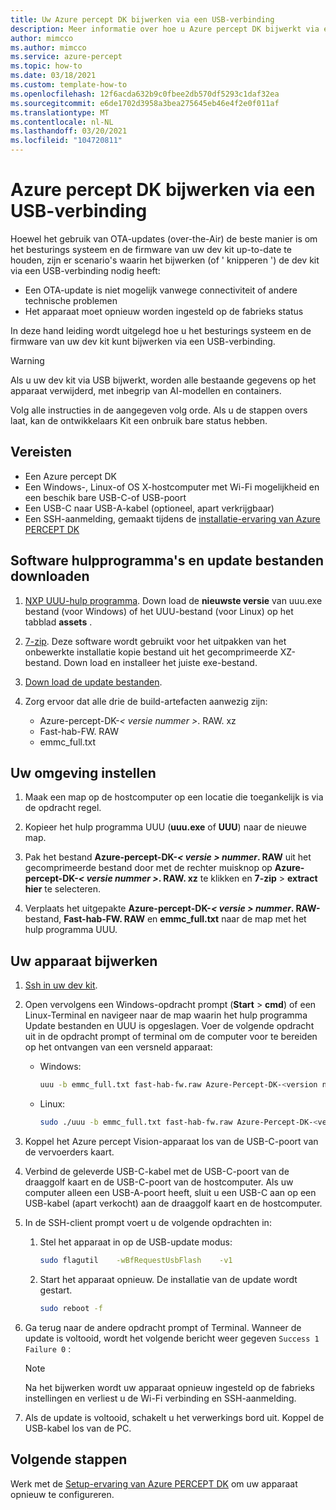 ```yaml
---
title: Uw Azure percept DK bijwerken via een USB-verbinding
description: Meer informatie over hoe u Azure percept DK bijwerkt via een USB-verbinding
author: mimcco
ms.author: mimcco
ms.service: azure-percept
ms.topic: how-to
ms.date: 03/18/2021
ms.custom: template-how-to
ms.openlocfilehash: 12f6acda632b9c0fbee2db570df5293c1daf32ea
ms.sourcegitcommit: e6de1702d3958a3bea275645eb46e4f2e0f011af
ms.translationtype: MT
ms.contentlocale: nl-NL
ms.lasthandoff: 03/20/2021
ms.locfileid: "104720811"
---
```

# <a name="how-to-update-azure-percept-dk-over-a-usb-connection"></a>Azure percept DK bijwerken via een USB-verbinding

Hoewel het gebruik van OTA-updates (over-the-Air) de beste manier is om het besturings systeem en de firmware van uw dev kit up-to-date te houden, zijn er scenario's waarin het bijwerken (of ' knipperen ') de dev kit via een USB-verbinding nodig heeft:

- Een OTA-update is niet mogelijk vanwege connectiviteit of andere technische problemen
- Het apparaat moet opnieuw worden ingesteld op de fabrieks status

In deze hand leiding wordt uitgelegd hoe u het besturings systeem en de firmware van uw dev kit kunt bijwerken via een USB-verbinding.

> [!WARNING]
> Als u uw dev kit via USB bijwerkt, worden alle bestaande gegevens op het apparaat verwijderd, met inbegrip van AI-modellen en containers.
>
> Volg alle instructies in de aangegeven volg orde. Als u de stappen overs laat, kan de ontwikkelaars Kit een onbruik bare status hebben.

## <a name="prerequisites"></a>Vereisten

- Een Azure percept DK
- Een Windows-, Linux-of OS X-hostcomputer met Wi-Fi mogelijkheid en een beschik bare USB-C-of USB-poort
- Een USB-C naar USB-A-kabel (optioneel, apart verkrijgbaar)
- Een SSH-aanmelding, gemaakt tijdens de [installatie-ervaring van Azure PERCEPT DK](./quickstart-percept-dk-set-up.md)

## <a name="download-software-tools-and-update-files"></a>Software hulpprogramma's en update bestanden downloaden

1. [NXP UUU-hulp programma](https://github.com/NXPmicro/mfgtools/releases). Down load de **nieuwste versie** van uuu.exe bestand (voor Windows) of het UUU-bestand (voor Linux) op het tabblad **assets** .

1. [7-zip](https://www.7-zip.org/). Deze software wordt gebruikt voor het uitpakken van het onbewerkte installatie kopie bestand uit het gecomprimeerde XZ-bestand. Down load en installeer het juiste exe-bestand.

1. [Down load de update bestanden](https://go.microsoft.com/fwlink/?linkid=2155734).

1. Zorg ervoor dat alle drie de build-artefacten aanwezig zijn:
    - Azure-percept-DK-*&lt; versie nummer &gt;*. RAW. xz
    - Fast-hab-FW. RAW
    - emmc_full.txt

## <a name="set-up-your-environment"></a>Uw omgeving instellen

1. Maak een map op de hostcomputer op een locatie die toegankelijk is via de opdracht regel.

1. Kopieer het hulp programma UUU (**uuu.exe** of **UUU**) naar de nieuwe map.

1. Pak het bestand **Azure-percept-DK-*&lt; versie &gt; nummer*. RAW** uit het gecomprimeerde bestand door met de rechter muisknop op **Azure-percept-DK-*&lt; versie nummer &gt;*. RAW. xz** te klikken en **7-zip** &gt; **extract hier** te selecteren.

1. Verplaats het uitgepakte **Azure-percept-DK-*&lt; versie &gt; nummer*. RAW-** bestand, **Fast-hab-FW. RAW** en **emmc_full.txt** naar de map met het hulp programma UUU.

## <a name="update-your-device"></a>Uw apparaat bijwerken

1. [Ssh in uw dev kit](./how-to-ssh-into-percept-dk.md).

1. Open vervolgens een Windows-opdracht prompt (**Start**  >  **cmd**) of een Linux-Terminal en navigeer naar de map waarin het hulp programma Update bestanden en UUU is opgeslagen. Voer de volgende opdracht uit in de opdracht prompt of terminal om de computer voor te bereiden op het ontvangen van een versneld apparaat:

    - Windows:

        ```bash
        uuu -b emmc_full.txt fast-hab-fw.raw Azure-Percept-DK-<version number>.raw 
        ```

    - Linux:

        ```bash
        sudo ./uuu -b emmc_full.txt fast-hab-fw.raw Azure-Percept-DK-<version number>.raw
        ```

1. Koppel het Azure percept Vision-apparaat los van de USB-C-poort van de vervoerders kaart.

1. Verbind de geleverde USB-C-kabel met de USB-C-poort van de draaggolf kaart en de USB-C-poort van de hostcomputer. Als uw computer alleen een USB-A-poort heeft, sluit u een USB-C aan op een USB-kabel (apart verkocht) aan de draaggolf kaart en de hostcomputer.

1. In de SSH-client prompt voert u de volgende opdrachten in:

    1. Stel het apparaat in op de USB-update modus:

        ```bash
        sudo flagutil    -wBfRequestUsbFlash    -v1
        ```

    1. Start het apparaat opnieuw. De installatie van de update wordt gestart.

        ```bash
        sudo reboot -f
        ```

1. Ga terug naar de andere opdracht prompt of Terminal. Wanneer de update is voltooid, wordt het volgende bericht weer gegeven ```Success 1    Failure 0``` :

    > [!NOTE]
    > Na het bijwerken wordt uw apparaat opnieuw ingesteld op de fabrieks instellingen en verliest u de Wi-Fi verbinding en SSH-aanmelding.

1. Als de update is voltooid, schakelt u het verwerkings bord uit. Koppel de USB-kabel los van de PC.  

## <a name="next-steps"></a>Volgende stappen

Werk met de [Setup-ervaring van Azure PERCEPT DK](./quickstart-percept-dk-set-up.md) om uw apparaat opnieuw te configureren.